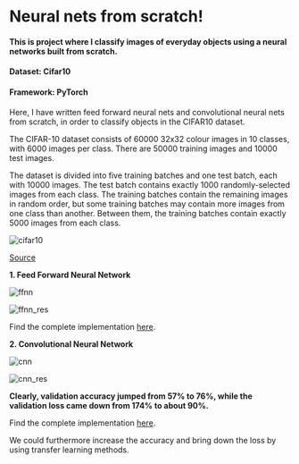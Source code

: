 # Neural nets from scratch!

#### This is project where I classify images of everyday objects using a neural networks built from scratch. 
#### Dataset: Cifar10 
#### Framework: PyTorch

Here, I have written feed forward neural nets and convolutional neural nets from scratch, in order to classify objects in the CIFAR10 dataset.

The CIFAR-10 dataset consists of 60000 32x32 colour images in 10 classes, with 6000 images per class. There are 50000 training images and 10000 test images.

The dataset is divided into five training batches and one test batch, each with 10000 images. The test batch contains exactly 1000 randomly-selected images from each class. The training batches contain the remaining images in random order, but some training batches may contain more images from one class than another. Between them, the training batches contain exactly 5000 images from each class.

![cifar10][logo]

[logo]: https://github.com/adityarc19/neural-nets-from-scratch-using-pytorch/blob/master/images/cifar10.png?raw=true

[Source](https://www.cs.toronto.edu/~kriz/cifar.html)

**1. Feed Forward Neural Network**

![ffnn][f]

[f]: https://github.com/adityarc19/neural-nets-from-scratch-using-pytorch/blob/master/images/ffnn.png?raw=true

![ffnn_res][fr]

[fr]: https://github.com/adityarc19/neural-nets-from-scratch-using-pytorch/blob/master/images/ffnn_results.png?raw=true

Find the complete implementation [here](https://github.com/adityarc19/neural-nets-from-scratch-using-pytorch/blob/master/cifar10_feed_forward.ipynb).

**2. Convolutional Neural Network**

![cnn][c]

[c]: https://github.com/adityarc19/neural-nets-from-scratch-using-pytorch/blob/master/images/cnn.png?raw=true

![cnn_res][cr]

[cr]: https://github.com/adityarc19/neural-nets-from-scratch-using-pytorch/blob/master/images/cnn_results.png?raw=true

**Clearly, validation accuracy jumped from 57% to 76%, while the validation loss came down from 174% to about 90%.**

Find the complete implementation [here](https://github.com/adityarc19/neural-nets-from-scratch-using-pytorch/blob/master/cifar10_cnn.ipynb).

We could furthermore increase the accuracy and bring down the loss by using transfer learning methods. 
